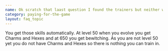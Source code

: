 ```yaml
---
name: Ok scratch that laast question I found the trainers but neither will train me.  Is there a level restriction? What do I do? 
category: paying-for-the-game
layout: faq_topic
---
```

You get those skills automatically. At level 50 when you evolve you get Charms and Hexes and at 650 you get bewitching. As you are not level 50 yet you do not have Charms and Hexes so there is nothing you can train in.